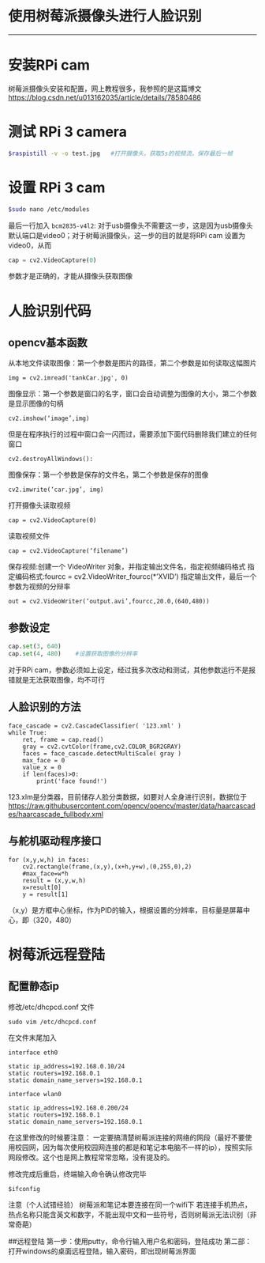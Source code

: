 ﻿# 使用树莓派摄像头进行人脸识别
---
# 安装RPi cam
树莓派摄像头安装和配置，网上教程很多，我参照的是这篇博文
https://blog.csdn.net/u013162035/article/details/78580486

# 测试 RPi 3 camera
```bash
$raspistill -v -o test.jpg   #打开摄像头，获取5s的视频流，保存最后一帧
```

# 设置 RPi 3 cam 
```bash
$sudo nano /etc/modules
```
最后一行加入 `bcm2835-v4l2`: 对于usb摄像头不需要这一步，这是因为usb摄像头默认端口是video0；对于树莓派摄像头，这一步的目的就是将RPi cam 设置为video0，从而
```python
cap = cv2.VideoCapture(0)
```
参数才是正确的，才能从摄像头获取图像
 
# 人脸识别代码

## opencv基本函数
从本地文件读取图像：第一个参数是图片的路径，第二个参数是如何读取这幅图片

    img = cv2.imread('tankCar.jpg', 0)

图像显示：第一个参数是窗口的名字，窗口会自动调整为图像的大小，第二个参数是显示图像的句柄

    cv2.imshow(‘image’,img)

 但是在程序执行的过程中窗口会一闪而过，需要添加下面代码删除我们建立的任何窗口

    cv2.destroyAllWindows():

图像保存：第一个参数是保存的文件名，第二个参数是保存的图像

    cv2.imwrite(‘car.jpg’, img)

打开摄像头读取视频

    cap = cv2.VideoCapture(0)
读取视频文件

    cap = cv2.VideoCapture(‘filename’)

保存视频:创建一个 VideoWriter 对象，并指定输出文件名，指定视频编码格式 指定编码格式:fourcc =
cv2.VideoWriter_fourcc(*’XVID’) 指定输出文件，最后一个参数为视频的分辩率

    out = cv2.VideoWriter(‘output.avi’,fourcc,20.0,(640,480))



## 参数设定
```python
cap.set(3, 640)
cap.set(4, 480)    #设置获取图像的分辨率
```
对于RPi cam，参数必须如上设定，经过我多次改动和测试，其他参数运行不是报错就是无法获取图像，均不可行

## 人脸识别的方法
    
    face_cascade = cv2.CascadeClassifier( '123.xml' ) 
    while True:
        ret, frame = cap.read()
        gray = cv2.cvtColor(frame,cv2.COLOR_BGR2GRAY)
        faces = face_cascade.detectMultiScale( gray )
        max_face = 0
        value_x = 0
        if len(faces)>0:
            print('face found!')

123.xlm是分类器，目前储存人脸分类数据，如要对人全身进行识别，数据位于
https://raw.githubusercontent.com/opencv/opencv/master/data/haarcascades/haarcascade_fullbody.xml

## 与舵机驱动程序接口        

    for (x,y,w,h) in faces:
        cv2.rectangle(frame,(x,y),(x+h,y+w),(0,255,0),2)
        #max_face=w*h
        result = (x,y,w,h)
        x=result[0]
        y = result[1]

（x,y）是方框中心坐标，作为PID的输入，根据设置的分辨率，目标量是屏幕中心，即（320，480）

# 树莓派远程登陆
## 配置静态ip
修改/etc/dhcpcd.conf 文件

    sudo vim /etc/dhcpcd.conf

在文件末尾加入

    interface eth0

    static ip_address=192.168.0.10/24
    static routers=192.168.0.1
    static domain_name_servers=192.168.0.1
    
    interface wlan0
    
    static ip_address=192.168.0.200/24
    static routers=192.168.0.1
    static domain_name_servers=192.168.0.1

在这里修改的时候要注意：
一定要搞清楚树莓派连接的网络的网段（最好不要使用校园网，因为每次使用校园网连接的都是和笔记本电脑不一样的ip），按照实际网段修改。这个也是网上教程常常忽略，没有提及的。

修改完成后重启，终端输入命令确认修改完毕

    $ifconfig
    
注意（个人试错经验）
树莓派和笔记本要连接在同一个wifi下
若连接手机热点，热点名称只能含英文和数字，不能出现中文和一些符号，否则树莓派无法识别（非常奇葩）

##远程登陆
第一步：使用putty，命令行输入用户名和密码，登陆成功
第二部：打开windows的桌面远程登陆，输入密码，即出现树莓派界面

